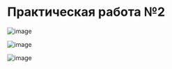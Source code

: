 # Практическая работа №2
![image](https://github.com/usernamenameuserusername/Pr2/assets/94130190/b3f7c798-813c-4e7f-986e-bfd193043a80)

![image](https://github.com/usernamenameuserusername/Pr2/assets/94130190/ec4364ba-9a91-47eb-a6f3-77f5e3051009)

![image](https://github.com/usernamenameuserusername/Pr2/assets/94130190/043f3cef-f097-4465-b6e8-93a49ee99330)
